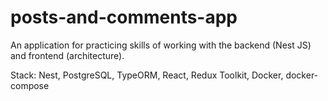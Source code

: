 # posts-and-comments-app
An application for practicing skills of working with the backend (Nest JS) and frontend (architecture).

Stack: Nest, PostgreSQL, TypeORM, React, Redux Toolkit, Docker, docker-compose
